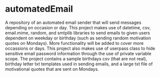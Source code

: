 # automatedEmail
A repository of an automated email sender that will send messages depending on occasion or day. This project makes use of datetime, csv, email.mime, random, and smtplib libraries to send emails to given users dependent on weekday or birthday
(such as sending random motivation quotes on Mondays). More functionality will be added to cover more occassions or days. This project also makes use of userpass class to hide sensitive email password information through the use of private
variable scope. The project contains a sample birthdays csv (that are not real), birthday letter txt templates used in sending emails, and a large txt file of motivational quotes that are sent on Mondays.
